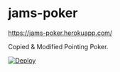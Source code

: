 # jams-poker

https://jams-poker.herokuapp.com/

Copied & Modified Pointing Poker.

[![Deploy](https://www.herokucdn.com/deploy/button.svg)](https://heroku.com/deploy?template=https://github.com/dodohee/jams-poker.git)
